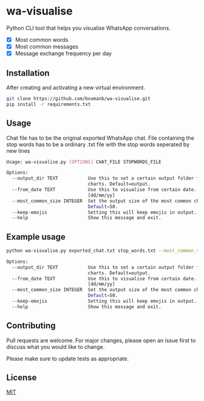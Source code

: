 # wa-visualise

Python CLI tool that helps you visualise WhatsApp conversations.
- [x] Most common words
- [x] Most common messages
- [x] Message exchange frequency per day

## Installation

After creating and activating a new virtual environment.

```bash
git clone https://github.com/boumanb/wa-visualise.git
pip install -r requirements.txt

```


## Usage

Chat file has to be the original exported WhatsApp chat.
File containing the stop words has to be a ordinary .txt file with the stop words seperated by new lines

```bash
Usage: wa-visualise.py [OPTIONS] CHAT_FILE STOPWORDS_FILE

Options:
  --output_dir TEXT           Use this to set a certain output folder for the
                              charts. Default=output.
  --from_date TEXT            Use this to visualise from certain date.
                              [dd/mm/yy]
  --most_common_size INTEGER  Set the output size of the most common charts.
                              Default=50.
  --keep-emojis               Setting this will keep emojis in output.
  --help                      Show this message and exit.

```

## Example usage

```bash
python wa-visualise.py exported_chat.txt stop_words.txt --most_common_size 30 --from_date 11-03-19

Options:
  --output_dir TEXT           Use this to set a certain output folder for the
                              charts. Default=output.
  --from_date TEXT            Use this to visualise from certain date.
                              [dd/mm/yy]
  --most_common_size INTEGER  Set the output size of the most common charts.
                              Default=50.
  --keep-emojis               Setting this will keep emojis in output.
  --help                      Show this message and exit.

```

## Contributing
Pull requests are welcome. For major changes, please open an issue first to discuss what you would like to change.

Please make sure to update tests as appropriate.

## License
[MIT](https://choosealicense.com/licenses/mit/)
